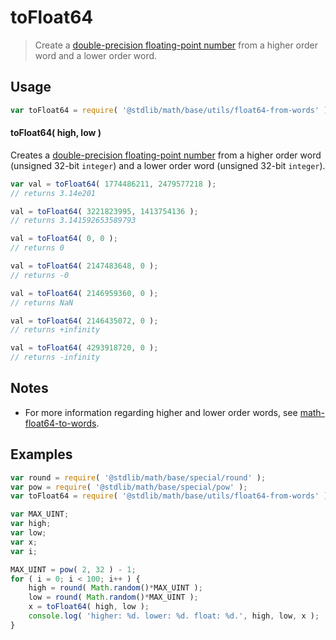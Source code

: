 toFloat64
===
> Create a [double-precision floating-point number][ieee754] from a higher order word and a lower order word.


<!-- <usage> -->
## Usage

``` javascript
var toFloat64 = require( '@stdlib/math/base/utils/float64-from-words' );
```

#### toFloat64( high, low )

Creates a [double-precision floating-point number][ieee754] from a higher order word (unsigned 32-bit `integer`) and a lower order word (unsigned 32-bit `integer`).

``` javascript
var val = toFloat64( 1774486211, 2479577218 );
// returns 3.14e201

val = toFloat64( 3221823995, 1413754136 );
// returns 3.141592653589793

val = toFloat64( 0, 0 );
// returns 0

val = toFloat64( 2147483648, 0 );
// returns -0

val = toFloat64( 2146959360, 0 );
// returns NaN

val = toFloat64( 2146435072, 0 );
// returns +infinity

val = toFloat64( 4293918720, 0 );
// returns -infinity
```
<!-- </usage> -->

<!-- <notes> -->
## Notes

*	For more information regarding higher and lower order words, see [math-float64-to-words][math-float64-to-words].
<!-- </notes> -->

<!-- <examples> -->
## Examples

``` javascript
var round = require( '@stdlib/math/base/special/round' );
var pow = require( '@stdlib/math/base/special/pow' );
var toFloat64 = require( '@stdlib/math/base/utils/float64-from-words' );

var MAX_UINT;
var high;
var low;
var x;
var i;

MAX_UINT = pow( 2, 32 ) - 1;
for ( i = 0; i < 100; i++ ) {
	high = round( Math.random()*MAX_UINT );
	low = round( Math.random()*MAX_UINT );
	x = toFloat64( high, low );
	console.log( 'higher: %d. lower: %d. float: %d.', high, low, x );
}
```
<!-- </examples> -->

<!-- <links> -->
[ieee754]: https://en.wikipedia.org/wiki/IEEE_754-1985
[math-float64-to-words]: https://github.com/math-io/float64-to-words
<!-- </links> -->
